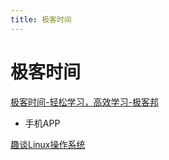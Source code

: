 ```yaml
---
title: 极客时间
---
```


# 极客时间

[极客时间-轻松学习，高效学习-极客邦](https://time.geekbang.org/)

- 手机APP

[趣谈Linux操作系统](%E6%9E%81%E5%AE%A2%E6%97%B6%E9%97%B4/%E8%B6%A3%E8%B0%88Linux%E6%93%8D%E4%BD%9C%E7%B3%BB%E7%BB%9F%20f789a1bbdb0643bdbd48809f35da74ce.md)